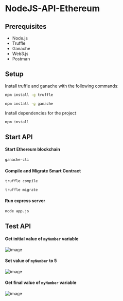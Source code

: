 # NodeJS-API-Ethereum

## Prerequisites 

- Node.js
- Truffle 
- Ganache
- Web3.js
- Postman

## Setup

Install truffle and ganache with the following commands:

```bash
npm install -g truffle
```

```bash
npm install -g ganache
```

Install dependencies for the project

```bash
npm install
```

## Start API

#### Start Ethereum blockchain

```bash
ganache-cli
```

#### Compile and Migrate Smart Contract

```bash
truffle compile
```

```bash
truffle migrate
```

#### Run express server

```bash
node app.js
```

## Test API


#### Get initial value of `myNumber` variable

![image](https://user-images.githubusercontent.com/34191864/227468207-70094ad8-3c8d-4594-87cf-e0adac09c700.png)

#### Set value of `myNumber` to 5

![image](https://user-images.githubusercontent.com/34191864/227468675-f49fe631-78cc-4ef9-8747-200a8cfc969b.png)

#### Get final value of `myNumber` variable

![image](https://user-images.githubusercontent.com/34191864/227469216-ef845440-96a5-428f-91da-3efd941d3307.png)



